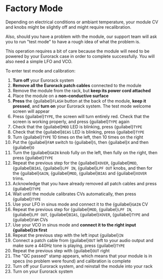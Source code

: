 # Factory Mode

Depending on electrical conditions or ambiant temperature, your module CV and knobs might be slightly off and might require recalibration.

Also, should you have a problem with the module, our support team will ask you to run "test mode" to have a rough idea of what the problem is.

This operation requires a bit of care because the module will need to be powered by your Eurorack case in order to complete successfully. You will also need a simple LFO and VCO.

To enter test mode and calibration:

1. **Turn off** your Eurorack system
1. **Remove all the Eurorack patch cables** connected to the module
1. Remove the module from the rack, but **keep its power cord attached**
1. Place the module on a **non-conductive surface**
1. **Press** the {guilabel}`FLASH` button at the back of the module, **keep it pressed**, and **turn on** your Eurorack system. The test mode welcome screen will appear
1. Press {guilabel}`TYPE`, the screen will turn entirely red. Check that the screen is working properly, and press {guilabel}`TYPE` again
1. Check that the {guilabel}`MOD` LED is blinking, press {guilabel}`TYPE`
1. Check that the {guilabel}`BIAS` LED is blinking, press {guilabel}`TYPE`
1. Turn {guilabel}`TYPE` 10 times on the left, then 10 times on the right
1. Put the {guilabel}`FAM` switch to {guilabel}`S`, then {guilabel}`X` and then {guilabel}`O`
1. Turn the {guilabel}`GAIN` knob fully on the left, then fully on the right, then press {guilabel}`TYPE`
1. Repeat the previous step for the {guilabel}`XOVER`, {guilabel}`MOD`, {guilabel}`BIAS`, {guilabel}`LPF IN`, {guilabel}`LPF OUT` knobs, and then for the {guilabel}`GAIN`, {guilabel}`MOD`, {guilabel}`BIAS` and {guilabel}`XOVER` trims.
1. Acknowledge that you have already removed all patch cables and press {guilabel}`TYPE`
1. Wait until the module calibrates CVs automatically, then press {guilabel}`TYPE`
1. Use your LFO in sinus mode and connect it to the {guilabel}`GAIN` CV
1. Repeat the previous step for {guilabel}`MOD`, {guilabel}`LPF IN`, {guilabel}`LPF OUT`, {guilabel}`BIAS`, {guilabel}`XOVER`, {guilabel}`TYPE` and {guilabel}`FAM` CVs
1. Use your VCO in sinus mode and **connect it to the right input {guilabel}`IN` first**
1. Repeat the previous step with the left input {guilabel}`IN`
1. Connect a patch cable from {guilabel}`OUT` left to your audio output and make sure a 440Hz tone is playing, press {guilabel}`TYPE`
1. Repeat the previous step with {guilabel}`OUT` right
1. The "QC passed" stamp appears, which means that your module is in specs (no problem were found) and calibration is complete
1. Turn off your Eurorack system, and reinstall the module into your rack
1. Turn on your Eurorack system
